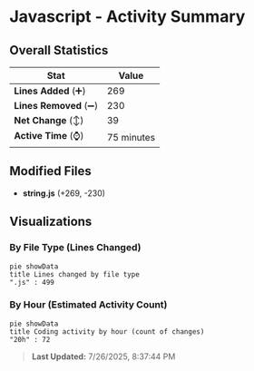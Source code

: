 # Javascript - Activity Summary 

## Overall Statistics

| Stat                   | Value                                                             |
| ---------------------- | ----------------------------------------------------------------- |
| **Lines Added** (➕)   | 269                                          |
| **Lines Removed** (➖) | 230                                        |
| **Net Change** (↕)    | 39                |
| **Active Time** (⌚)   | 75 minutes |


## Modified Files
- **string.js** (+269, -230)

## Visualizations

### By File Type (Lines Changed)

```mermaid
pie showData
title Lines changed by file type
".js" : 499
```

### By Hour (Estimated Activity Count)

```mermaid
pie showData
title Coding activity by hour (count of changes)
"20h" : 72
```


> **Last Updated:** 7/26/2025, 8:37:44 PM